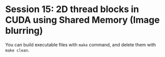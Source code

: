 # Session 15: 2D thread blocks in CUDA using Shared Memory (Image blurring)

You can build executable files with `make` command, and delete them with `make clean`.
